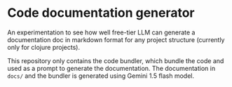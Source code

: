 # Code documentation generator 

An experimentation to see how well free-tier LLM can generate a documentation doc in markdown format for any project structure (currently only for clojure projects). 

This repository only contains the code bundler, which bundle the code and used as a prompt to generate the documentation. The documentation in `docs/` and the bundler is generated using Gemini 1.5 flash model.